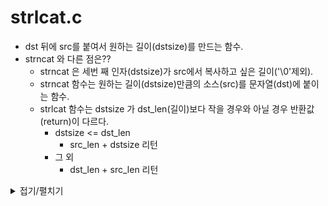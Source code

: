 # strlcat.c
- dst 뒤에 src를 붙여서 원하는 길이(dstsize)를 만드는 함수.
- strncat 와 다른 점은??
	- strncat 은 세번 째 인자(dstsize)가 src에서 복사하고 싶은 길이('\0'제외).
	- strncat 함수는 원하는 길이(dstsize)만큼의 소스(src)를 문자열(dst)에 붙이는 함수.
	- strlcat 함수는 dstsize 가 dst_len(길이)보다 작을 경우와 아닐 경우 반환값(return)이 다르다.
		- dstsize <= dst_len
			- src_len + dstsize 리턴
		- 그 외 
			- dst_len + src_len 리턴

<details markdown="1">
<summary>접기/펼치기</summary>
<!--summary 아래 빈칸 공백 두고 내용을 적는공간-->


```
size_t ft_strlcat(char *dst, const char *src, size_t dstsize)
{
	size_t dst_len;
	size_t src_len;
	size_t i;

	i = 0;
	dst_len = strlen(dst);
	src_len = strlen(src);
	
	if (dstsize <= dst_len)
		return (dstsize + src_len);
	while (src[i] && dst_len + i + 1 < dstsize)
	{
		dst[dst_len + 1] = src[i];
		i++;
	}
	dst[dst_len + i] = '\0';
	return (src_len + dst_len);
}
```
</details>
